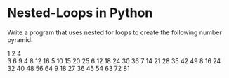 # Nested-Loops in Python

Write a program that uses nested for loops to create the following number pyramid.

 1
 2     4       
 3     6       9
 4     8       12      16
 5     10      15      20      25
 6     12      18      24      30      36
 7     14      21      28      35      42      49
 8     16      24      32      40      48      56      64
 9     18      27      36      45      54      63      72      81

